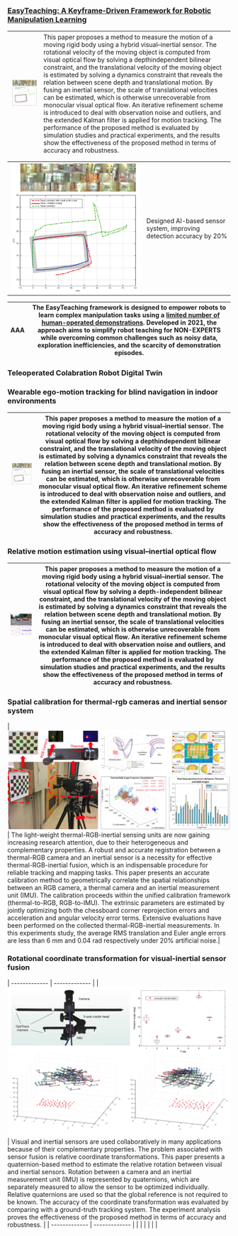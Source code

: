 ### [EasyTeaching: A Keyframe-Driven Framework for Robotic Manipulation Learning](https://yanxxx.github.io/EasyTeaching/) 



<table width="100%">
  <thead>
    <tr>
      <th align="left" style="font-weight: normal; width=30%"> 
        <img src="images/ego-motion/exp2.png" alt="Project illustration" style="vertical-align: middle; margin-right: 10px;">
      </th>
<!--       <th align="left" style="font-weight: normal; width="30%">images/ego-motion/exp2.png </th> -->
      <th align="left" style="font-weight: normal; width=70%">This paper proposes a method to measure the motion of a moving rigid body using a hybrid visual–inertial sensor. The rotational velocity of the moving object is computed from visual optical flow by solving a depthindependent bilinear constraint, and the translational velocity of the moving object is estimated by solving a dynamics constraint that reveals the relation between scene depth and translational motion. By fusing an inertial sensor, the scale of translational velocities can be estimated, which is otherwise unrecoverable from monocular visual optical flow. An iterative refinement scheme is introduced to deal with observation noise and outliers, and the extended Kalman filter is applied for motion tracking. The performance of the proposed method is evaluated by simulation studies and practical experiments, and the results show the effectiveness of the proposed method in terms of accuracy and robustness.</th>
    </tr>
  </thead>
</table>

<table width="100%">
  <tbody>
    <tr>
      <td align="left" style="font-weight: normal; width = 30%">
        <img src="images/ego-motion/exp2.png" alt="Project Icon" style="vertical-align: middle; margin-right: 10px;">
      </td>
      <td align="left" style="font-weight: normal; width = 70%">Designed AI-based sensor system, improving detection accuracy by 20%</td>
    </tr>
  </tbody>
</table>







| AAA | The EasyTeaching framework is designed to empower robots to learn complex manipulation tasks using a <ins>**limited number of human-operated demonstrations**</ins>. Developed in 2021, the approach aims to simplify robot teaching for **NON-EXPERTS** while overcoming common challenges such as **noisy data, exploration inefficiencies, and the scarcity of demonstration episodes**. | 
| ------------- |  ------------- |
### Teleoperated Colabration Robot Digital Twin 

### Wearable ego-motion tracking for blind navigation in indoor environments 

| ![images/ego-motion/img.png](images/ego-motion/exp2.png) | This paper proposes a method to measure the motion of a moving rigid body using a hybrid visual–inertial sensor. The rotational velocity of the moving object is computed from visual optical flow by solving a depthindependent bilinear constraint, and the translational velocity of the moving object is estimated by solving a dynamics constraint that reveals the relation between scene depth and translational motion. By fusing an inertial sensor, the scale of translational velocities can be estimated, which is otherwise unrecoverable from monocular visual optical flow. An iterative refinement scheme is introduced to deal with observation noise and outliers, and the extended Kalman filter is applied for motion tracking. The performance of the proposed method is evaluated by simulation studies and practical experiments, and the results show the effectiveness of the proposed method in terms of accuracy and robustness. | 
| ------------- |  ------------- |
### Relative motion estimation using visual–inertial optical flow  

| ![images/relative-motion/img.png](images/relative-motion/display.png) | This paper proposes a method to measure the motion of a moving rigid body using a hybrid visual–inertial sensor. The rotational velocity of the moving object is computed from visual optical flow by solving a depth-independent bilinear constraint, and the translational velocity of the moving object is estimated by solving a dynamics constraint that reveals the relation between scene depth and translational motion. By fusing an inertial sensor, the scale of translational velocities can be estimated, which is otherwise unrecoverable from monocular visual optical flow. An iterative refinement scheme is introduced to deal with observation noise and outliers, and the extended Kalman filter is applied for motion tracking. The performance of the proposed method is evaluated by simulation studies and practical experiments, and the results show the effectiveness of the proposed method in terms of accuracy and robustness.| 
| ------------- |  ------------- |

### Spatial calibration for thermal-rgb cameras and inertial sensor system 
| ![images/thermal-rgb-calibration/img.png](images/thermal-rgb-calibration/display.png) | The light-weight thermal-RGB-inertial sensing units are now gaining increasing research attention, due to their heterogeneous and complementary properties. A robust and accurate registration between a thermal-RGB camera and an inertial sensor is a necessity for effective thermal-RGB-inertial fusion, which is an indispensable procedure for reliable tracking and mapping tasks. This paper presents an accurate calibration method to geometrically correlate the spatial relationships between an RGB camera, a thermal camera and an inertial measurement unit (IMU). The calibration proceeds within the unified calibration framework (thermal-to-RGB, RGB-to-IMU). The extrinsic parameters are estimated by jointly optimizing both the chessboard corner reprojection errors and acceleration and angular velocity error terms. Extensive evaluations have been performed on the collected thermal-RGB-inertial measurements. In this experiments study, the average RMS translation and Euler angle errors are less than 6 mm and 0.04 rad respectively under 20% artificial noise.| 
### Rotational coordinate transformation for visual-inertial sensor fusion 
| ------------- |  ------------- |
| ![images/rotation-calibration/img.png](images/rotation-calibration/display.png) | Visual and inertial sensors are used collaboratively in many applications because of their complementary properties. The problem associated with sensor fusion is relative coordinate transformations. This paper presents a quaternion-based method to estimate the relative rotation between visual and inertial sensors. Rotation between a camera and an inertial measurement unit (IMU) is represented by quaternions, which are separately measured to allow the sensor to be optimized individually. Relative quaternions are used so that the global reference is not required to be known. The accuracy of the coordinate transformation was evaluated by comparing with a ground-truth tracking system. The experiment analysis proves the effectiveness of the proposed method in terms of accuracy and robustness. | 
| ------------- |  ------------- |
| | |
| | |


